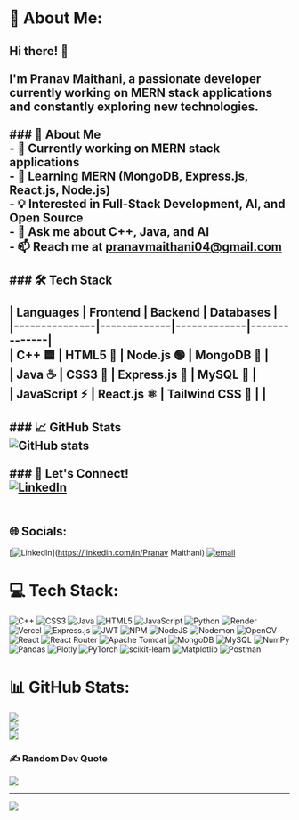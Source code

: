 # 💫 About Me:
## Hi there! 👋  <br><br>I'm **Pranav Maithani**, a passionate developer currently working on **MERN stack applications** and constantly exploring new technologies.  <br><br>### 🚀 About Me  <br>- 🔭 Currently working on **MERN stack applications**  <br>- 🌱 Learning **MERN (MongoDB, Express.js, React.js, Node.js)**  <br>- 💡 Interested in **Full-Stack Development, AI, and Open Source**  <br>- 💬 Ask me about **C++, Java, and AI**  <br>- 📫 Reach me at **[pranavmaithani04@gmail.com](mailto:pranavmaithani04@gmail.com)**  <br><br>### 🛠 Tech Stack  <br><br>| **Languages**  | **Frontend** | **Backend** | **Databases** |<br>|---------------|-------------|-------------|--------------|<br>| C++ 🟦 | HTML5 📄 | Node.js 🟢 | MongoDB 🍃 |<br>| Java ☕ | CSS3 🎨 | Express.js 🚀 | MySQL 🐬 |<br>| JavaScript ⚡ | React.js ⚛️ | Tailwind CSS 🌊 |  |<br><br>### 📈 GitHub Stats  <br>![GitHub stats](https://github-readme-stats.vercel.app/api?username=yourgithubusername&show_icons=true&theme=radical)  <br><br>### 🎯 Let's Connect!  <br>[![LinkedIn](https://img.shields.io/badge/-LinkedIn-blue?style=flat&logo=linkedin)](https://www.linkedin.com/in/pranav-maithani-450a3b259/)  <br><br>


## 🌐 Socials:
[![LinkedIn](https://img.shields.io/badge/LinkedIn-%230077B5.svg?logo=linkedin&logoColor=white)](https://linkedin.com/in/Pranav Maithani) [![email](https://img.shields.io/badge/Email-D14836?logo=gmail&logoColor=white)](mailto:pranavmaithani04@gmail.com) 

# 💻 Tech Stack:
![C++](https://img.shields.io/badge/c++-%2300599C.svg?style=for-the-badge&logo=c%2B%2B&logoColor=white) ![CSS3](https://img.shields.io/badge/css3-%231572B6.svg?style=for-the-badge&logo=css3&logoColor=white) ![Java](https://img.shields.io/badge/java-%23ED8B00.svg?style=for-the-badge&logo=openjdk&logoColor=white) ![HTML5](https://img.shields.io/badge/html5-%23E34F26.svg?style=for-the-badge&logo=html5&logoColor=white) ![JavaScript](https://img.shields.io/badge/javascript-%23323330.svg?style=for-the-badge&logo=javascript&logoColor=%23F7DF1E) ![Python](https://img.shields.io/badge/python-3670A0?style=for-the-badge&logo=python&logoColor=ffdd54) ![Render](https://img.shields.io/badge/Render-%46E3B7.svg?style=for-the-badge&logo=render&logoColor=white) ![Vercel](https://img.shields.io/badge/vercel-%23000000.svg?style=for-the-badge&logo=vercel&logoColor=white) ![Express.js](https://img.shields.io/badge/express.js-%23404d59.svg?style=for-the-badge&logo=express&logoColor=%2361DAFB) ![JWT](https://img.shields.io/badge/JWT-black?style=for-the-badge&logo=JSON%20web%20tokens) ![NPM](https://img.shields.io/badge/NPM-%23CB3837.svg?style=for-the-badge&logo=npm&logoColor=white) ![NodeJS](https://img.shields.io/badge/node.js-6DA55F?style=for-the-badge&logo=node.js&logoColor=white) ![Nodemon](https://img.shields.io/badge/NODEMON-%23323330.svg?style=for-the-badge&logo=nodemon&logoColor=%BBDEAD) ![OpenCV](https://img.shields.io/badge/opencv-%23white.svg?style=for-the-badge&logo=opencv&logoColor=white) ![React](https://img.shields.io/badge/react-%2320232a.svg?style=for-the-badge&logo=react&logoColor=%2361DAFB) ![React Router](https://img.shields.io/badge/React_Router-CA4245?style=for-the-badge&logo=react-router&logoColor=white) ![Apache Tomcat](https://img.shields.io/badge/apache%20tomcat-%23F8DC75.svg?style=for-the-badge&logo=apache-tomcat&logoColor=black) ![MongoDB](https://img.shields.io/badge/MongoDB-%234ea94b.svg?style=for-the-badge&logo=mongodb&logoColor=white) ![MySQL](https://img.shields.io/badge/mysql-4479A1.svg?style=for-the-badge&logo=mysql&logoColor=white) ![NumPy](https://img.shields.io/badge/numpy-%23013243.svg?style=for-the-badge&logo=numpy&logoColor=white) ![Pandas](https://img.shields.io/badge/pandas-%23150458.svg?style=for-the-badge&logo=pandas&logoColor=white) ![Plotly](https://img.shields.io/badge/Plotly-%233F4F75.svg?style=for-the-badge&logo=plotly&logoColor=white) ![PyTorch](https://img.shields.io/badge/PyTorch-%23EE4C2C.svg?style=for-the-badge&logo=PyTorch&logoColor=white) ![scikit-learn](https://img.shields.io/badge/scikit--learn-%23F7931E.svg?style=for-the-badge&logo=scikit-learn&logoColor=white) ![Matplotlib](https://img.shields.io/badge/Matplotlib-%23ffffff.svg?style=for-the-badge&logo=Matplotlib&logoColor=black) ![Postman](https://img.shields.io/badge/Postman-FF6C37?style=for-the-badge&logo=postman&logoColor=white)
# 📊 GitHub Stats:
![](https://github-readme-stats.vercel.app/api?username=pranav0040&theme=dark&hide_border=false&include_all_commits=false&count_private=false)<br/>
![](https://nirzak-streak-stats.vercel.app/?user=pranav0040&theme=dark&hide_border=false)<br/>
![](https://github-readme-stats.vercel.app/api/top-langs/?username=pranav0040&theme=dark&hide_border=false&include_all_commits=false&count_private=false&layout=compact)

### ✍️ Random Dev Quote
![](https://quotes-github-readme.vercel.app/api?type=horizontal&theme=radical)

---
[![](https://visitcount.itsvg.in/api?id=pranav0040&icon=0&color=0)](https://visitcount.itsvg.in)

<!-- Proudly created with GPRM ( https://gprm.itsvg.in ) -->
